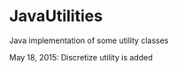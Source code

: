 # JavaUtilities
Java implementation of some utility classes 

May 18, 2015: Discretize utility is added
